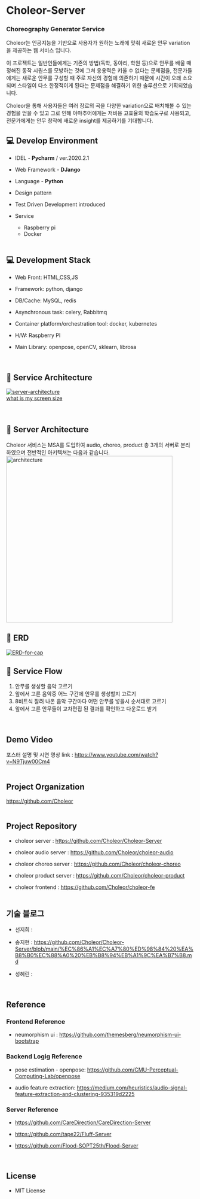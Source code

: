 # Choleor-Server
### Choreography Generator Service
Choleor는 인공지능을 기반으로 사용자가 원하는 노래에 맞춰 새로운 안무 variation을 제공하는 웹 서비스 입니다.<br>
 
이 프로젝트는 일반인들에게는 기존의 방법(독학, 동아리, 학원 등)으로 안무를 배울 때 정해진 동작 시퀀스를 모방하는 것에 그쳐 응용력은 키울 수 없다는 문제점을, 전문가들에게는 새로운 안무를 구성할 때 주로 자신의 경험에 의존하기 때문에 시간이 오래 소요되며 스타일이 다소 한정적이게 된다는 문제점을 해결하기 위한 솔루션으로 기획되었습니다.<br>
 
Choleor을 통해 사용자들은 여러 장르의 곡을 다양한 variation으로 배치해볼 수 있는 경험을 얻을 수 있고 그로 인해 아마추어에게는 저비용 고효율의 학습도구로 사용되고, 전문가에게는 안무 창작에 새로운 insight를 제공하기를 기대합니다.<br>
 
## 💻 Develop Environment
* IDEL - <b>Pycharm</b> / ver.2020.2.1

* Web Framework - <b>DJango</b>

* Language - <b>Python</b>

* Design pattern

* Test Driven Development introduced

* Service
  * Raspberry pi
  * Docker
<br><br>

## 💻 Development Stack
* Web Front: HTML,CSS,JS

* Framework: python, django

* DB/Cache: MySQL, redis

* Asynchronous task: celery, Rabbitmq

* Container platform/orchestration tool: docker, kubernetes

* H/W: Raspberry PI

* Main Library: openpose, openCV, sklearn, librosa
<br>

## 📌 Service Architecture
<a href="https://ibb.co/KXhPqjQ"><img src="https://i.ibb.co/HV4SzDM/server-architecture.png" alt="server-architecture" border="0"></a><br /><a target='_blank' href='https://whatsmyscreenresolution.com/'>what is my screen size</a><br />
<br><br>

## 📌 Server Architecture
Choleor 서비스는 MSA를 도입하여 audio, choreo, product 총 3개의 서버로 분리하였으며 전반적인 아키텍쳐는 다음과 같습니다.<br>
<img width="445" alt="architecture" src="https://user-images.githubusercontent.com/50199997/101448164-eae29800-3969-11eb-90ed-d4f31192c5a3.png"><br>


## 📌 ERD
<a href="https://ibb.co/vkdhdPj"><img src="https://i.ibb.co/6Ft8tPW/ERD-for-cap.png" alt="ERD-for-cap" border="0"></a>

## 📌 Service Flow
<ol>
 <li>안무를 생성할 음악 고르기</li>
 <li>앞에서 고른 음악중 어느 구간에 안무를 생성할지 고르기</li>
 <li>8비트식 잘려 나온 음악 구간마다 어떤 안무를 넣을시 순서대로 고르기</li>
 <li>앞에서 고른 안무들이 교차편집 된 결과를 확인하고 다운로드 받기</li>
</ol>
<br>

## Demo Video
포스터 설명 및 시연 영상 link : https://www.youtube.com/watch?v=N9Tjuw00Cm4
<br><br>

## Project Organization
https://github.com/Choleor
<br><br>

## Project Repository
* choleor server : https://github.com/Choleor/Choleor-Server

* choleor audio server : https://github.com/Choleor/choleor-audio

* choleor choreo server : https://github.com/Choleor/choleor-choreo

* choleor product server : https://github.com/Choleor/choleor-product

* choleor frontend : https://github.com/Choleor/choleor-fe
<br><br>

## 기술 블로그
* 선지희 : 

* 송지현 : https://github.com/Choleor/Choleor-Server/blob/main/%EC%86%A1%EC%A7%80%ED%98%84%20%EA%B8%B0%EC%88%A0%20%EB%B8%94%EB%A1%9C%EA%B7%B8.md

* 성혜린 : 
<br>

## Reference
### Frontend Reference
* neumorphism ui : https://github.com/themesberg/neumorphism-ui-bootstrap
### Backend Logig Reference
* pose estimation - openpose: https://github.com/CMU-Perceptual-Computing-Lab/openpose

* audio feature extraction: https://medium.com/heuristics/audio-signal-feature-extraction-and-clustering-935319d2225
### Server Reference
* https://github.com/CareDirection/CareDirection-Server
 
* https://github.com/tape22/Fluff-Server

* https://github.com/Flood-SOPT25th/Flood-Server

<br>

## License
* MIT License
